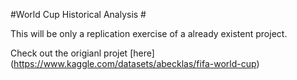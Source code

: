 #World Cup Historical Analysis #

This will be only a replication exercise of a already existent project.

Check out the origianl projet [here] (https://www.kaggle.com/datasets/abecklas/fifa-world-cup)
